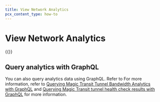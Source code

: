 ```yaml
---
title: View Network Analytics
pcx_content_type: how-to
---
```


# View Network Analytics

{{<render file="_network_analytics.md">}}


## Query analytics with GraphQL

You can also query analytics data using GraphQL. Refer to For more information, refer to [Querying Magic Transit Tunnel Bandwidth Analytics with GraphQL](/analytics/graphql-api/tutorials/querying-magic-transit-tunnel-bandwidth-analytics/) and [Querying Magic Transit tunnel health check results with GraphQL](/analytics/graphql-api/tutorials/querying-magic-transit-tunnel-healthcheck-results/) for more information.